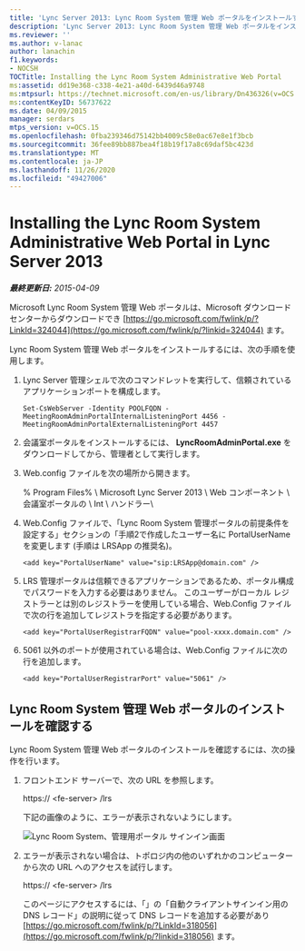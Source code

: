 ```yaml
---
title: 'Lync Server 2013: Lync Room System 管理 Web ポータルをインストールする'
description: 'Lync Server 2013: Lync Room System 管理 Web ポータルをインストールします。'
ms.reviewer: ''
ms.author: v-lanac
author: lanachin
f1.keywords:
- NOCSH
TOCTitle: Installing the Lync Room System Administrative Web Portal
ms:assetid: dd19e368-c338-4e21-a40d-6439d46a9748
ms:mtpsurl: https://technet.microsoft.com/en-us/library/Dn436326(v=OCS.15)
ms:contentKeyID: 56737622
ms.date: 04/09/2015
manager: serdars
mtps_version: v=OCS.15
ms.openlocfilehash: 0fba239346d75142bb4009c58e0ac67e8e1f3bcb
ms.sourcegitcommit: 36fee89bb887bea4f18b19f17a8c69daf5bc423d
ms.translationtype: MT
ms.contentlocale: ja-JP
ms.lasthandoff: 11/26/2020
ms.locfileid: "49427006"
---
```

# <a name="installing-the-lync-room-system-administrative-web-portal-in-lync-server-2013"></a>Installing the Lync Room System Administrative Web Portal in Lync Server 2013

<div data-xmlns="http://www.w3.org/1999/xhtml">

<div class="topic" data-xmlns="http://www.w3.org/1999/xhtml" data-msxsl="urn:schemas-microsoft-com:xslt" data-cs="https://msdn.microsoft.com/">

<div data-asp="https://msdn2.microsoft.com/asp">



</div>

<div id="mainSection">

<div id="mainBody">

<span> </span>

_**最終更新日:** 2015-04-09_

Microsoft Lync Room System 管理 Web ポータルは、Microsoft ダウンロードセンターからダウンロードでき [https://go.microsoft.com/fwlink/p/?LinkId=324044](https://go.microsoft.com/fwlink/p/?linkid=324044) ます。

Lync Room System 管理 Web ポータルをインストールするには、次の手順を使用します。

1.  Lync Server 管理シェルで次のコマンドレットを実行して、信頼されているアプリケーションポートを構成します。
    
        Set-CsWebServer -Identity POOLFQDN -MeetingRoomAdminPortalInternalListeningPort 4456 -MeetingRoomAdminPortalExternalListeningPort 4457

2.  会議室ポータルをインストールするには、 **LyncRoomAdminPortal.exe** をダウンロードしてから、管理者として実行します。

3.  Web.config ファイルを次の場所から開きます。
    
    % Program Files% \\ Microsoft Lync Server 2013 \\ Web コンポーネント \\ 会議室ポータルの \\ Int \\ ハンドラー\\

4.  Web.Config ファイルで、「Lync Room System 管理ポータルの前提条件を設定する」セクションの「手順2で作成したユーザー名に PortalUserName を変更します (手順は LRSApp の推奨名)。
    
        <add key="PortalUserName" value="sip:LRSApp@domain.com" />

5.  LRS 管理ポータルは信頼できるアプリケーションであるため、ポータル構成でパスワードを入力する必要はありません。 このユーザーがローカル レジストラーとは別のレジストラーを使用している場合、Web.Config ファイルで次の行を追加してレジストラを指定する必要があります。
    
        <add key="PortalUserRegistrarFQDN" value="pool-xxxx.domain.com" />

6.  5061 以外のポートが使用されている場合は、Web.Config ファイルに次の行を追加します。
    
        <add key="PortalUserRegistrarPort" value="5061" />

<div>

## <a name="verifying-installation-of-the-lync-room-system-administrative-web-portal"></a>Lync Room System 管理 Web ポータルのインストールを確認する

Lync Room System 管理 Web ポータルのインストールを確認するには、次の操作を行います。


1.  フロントエンド サーバーで、次の URL を参照します。
    
    https:// \<fe-server\> /lrs
    
    下記の画像のように、エラーが表示されないようにします。
    
    ![Lync Room System、管理用ポータル サインイン画面](images/Dn436326.050bcf70-2f3b-46b2-9b96-ebd12679b713(OCS.15).png "Lync Room System、管理用ポータル サインイン画面")

2.  エラーが表示されない場合は、トポロジ内の他のいずれかのコンピューターから次の URL へのアクセスを試行します。
    
    https:// \<fe-server\> /lrs
    
    このページにアクセスするには、「」の「自動クライアントサインイン用の DNS レコード」の説明に従って DNS レコードを追加する必要があり [https://go.microsoft.com/fwlink/p/?LinkId=318056](https://go.microsoft.com/fwlink/p/?linkid=318056) ます。

</div>

</div>

<span> </span>

</div>

</div>

</div>

